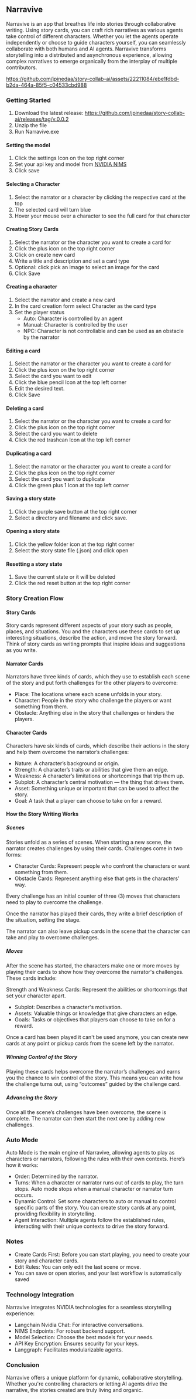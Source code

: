 ## Narravive
Narravive is an app that breathes life into stories through collaborative writing. Using story cards, you can craft rich narratives as various agents take control of different characters. Whether you let the agents operate independently or choose to guide characters yourself, you can seamlessly collaborate with both humans and AI agents. Narravive transforms storytelling into a distributed and asynchronous experience, allowing complex narratives to emerge organically from the interplay of multiple contributors.

https://github.com/jpinedaa/story-collab-ai/assets/22211084/ebe1fdbd-b2da-464a-85f5-c04533cbd988

### Getting Started

1. Download the latest release: https://github.com/jpinedaa/story-collab-ai/releases/tag/v.0.0.2
2. Unzip the file
3. Run Narravive.exe

#### Setting the model
1. Click the settings Icon on the top right corner
2. Set your api key and model from [NVIDIA NIMS](https://build.nvidia.com/explore/discover)
3. Click save

#### Selecting a Character
1. Select the narrator or a character by clicking the respective card at the top
2. The selected card will turn blue
3. Hover your mouse over a character to see the full card for that character

#### Creating Story Cards

1. Select the narrator or the character you want to create a card for
2. Click the plus icon on the top right corner
3. Click on create new card
4. Write a title and description and set a card type
5. Optional: click pick an image to select an image for the card
6. Click Save

#### Creating a character
1. Select the narrator and create a new card
2. In the card creation form select Character as the card type
3. Set the player status
    * Auto: Character is controlled by an agent
    * Manual: Character is controlled by the user
    * NPC: Character is not controllable and can be used as an obstacle by the narrator

#### Editing a card
1. Select the narrator or the character you want to create a card for
2. Click the plus icon on the top right corner
3. Select the card you want to edit
4. Click the blue pencil Icon at the top left corner
5. Edit the desired text.
6. Click Save

#### Deleting a card
1. Select the narrator or the character you want to create a card for
2. Click the plus icon on the top right corner
3. Select the card you want to delete
4. Click the red trashcan Icon at the top left corner

#### Duplicating a card
1. Select the narrator or the character you want to create a card for
2. Click the plus icon on the top right corner
3. Select the card you want to duplicate
4. Click the green plus 1 Icon at the top left corner

#### Saving a story state
1. Click the purple save button at the top right corner
2. Select a directory and filename and click save.

#### Opening a story state
1. Click the yellow folder icon at the top right corner
2. Select the story state file (.json) and click open

#### Resetting a story state
1. Save the current state or it will be deleted
2. Click the red reset button at the top right corner

### Story Creation Flow
#### Story Cards
Story cards represent different aspects of your story such as people, places, and situations. 
You and the characters use these cards to set up interesting situations, describe the action, and move the story forward. 
Think of story cards as writing prompts that inspire ideas and suggestions as you write.

#### Narrator Cards
Narrators have three kinds of cards, which they use to establish each scene of the story and put forth challenges for the other players to overcome:
* Place: The locations where each scene unfolds in your story.
* Character: People in the story who challenge the players or want something from them.
* Obstacle: Anything else in the story that challenges or hinders the players.

#### Character Cards
Characters have six kinds of cards, which describe their actions in the story and help them overcome the narrator’s challenges:

* Nature: A character’s background or origin.
* Strength: A character’s traits or abilities that give them an edge.
* Weakness: A character’s limitations or shortcomings that trip them up.
* Subplot: A character’s central motivation — the thing that drives them.
* Asset: Something unique or important that can be used to affect the story.
* Goal: A task that a player can choose to take on for a reward.
  
#### How the Story Writing Works
##### Scenes
Stories unfold as a series of scenes. When starting a new scene, the narrator creates challenges by using their cards. Challenges come in two forms:
* Character Cards: Represent people who confront the characters or want something from them.
* Obstacle Cards: Represent anything else that gets in the characters’ way.

Every challenge has an initial counter of three (3) moves that characters need to play to overcome the challenge. 

Once the narrator has played their cards, they write a brief description of the situation, setting the stage.

The narrator can also leave pickup cards in the scene that the character can take and play to overcome challenges.

##### Moves

After the scene has started, the characters make one or more moves by playing their cards to show how they overcome the narrator's challenges. These cards include:

Strength and Weakness Cards: Represent the abilities or shortcomings that set your character apart.

* Subplot: Describes a character's motivation.
* Assets: Valuable things or knowledge that give characters an edge.
* Goals: Tasks or objectives that players can choose to take on for a reward.

Once a card has been played it can't be used anymore, you can create new cards at any point or pickup cards from the scene left by the narrator.

##### Winning Control of the Story
Playing these cards helps overcome the narrator’s challenges and earns you the chance to win control of the story. This means you can write how the challenge turns out, using “outcomes” guided by the challenge card.

##### Advancing the Story
Once all the scene’s challenges have been overcome, the scene is complete. The narrator can then start the next one by adding new challenges.

### Auto Mode
Auto Mode is the main engine of Narravive, allowing agents to play as characters or narrators, following the rules with their own contexts. Here’s how it works:

* Order: Determined by the narrator.
* Turns: When a character or narrator runs out of cards to play, the turn stops. Auto mode stops when a manual character or narrator turn occurs.
* Dynamic Control: Set some characters to auto or manual to control specific parts of the story. You can create story cards at any point, providing flexibility in storytelling.
* Agent Interaction: Multiple agents follow the established rules, interacting with their unique contexts to drive the story forward.

### Notes
* Create Cards First: Before you can start playing, you need to create your story and character cards.
* Edit Rules: You can only edit the last scene or move.
* You can save or open stories, and your last workflow is automatically saved

### Technology Integration
Narravive integrates NVIDIA technologies for a seamless storytelling experience:
* Langchain Nvidia Chat: For interactive conversations.
* NIMS Endpoints: For robust backend support.
* Model Selection: Choose the best models for your needs.
* API Key Encryption: Ensures security for your keys.
* Langgraph: Facilitates modularizable agents.

### Conclusion
Narravive offers a unique platform for dynamic, collaborative storytelling. Whether you're controlling characters or letting AI agents drive the narrative, the stories created are truly living and organic.
